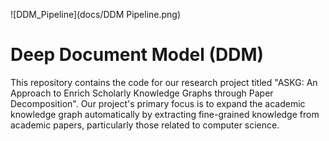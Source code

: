 ![DDM_Pipeline](docs/DDM Pipeline.png)

# Deep Document Model (DDM)

This repository contains the code for our research project titled "ASKG: An Approach to Enrich Scholarly Knowledge Graphs through Paper Decomposition". Our project's primary focus is to expand the academic knowledge graph automatically by extracting fine-grained knowledge from academic papers, particularly those related to computer science.
